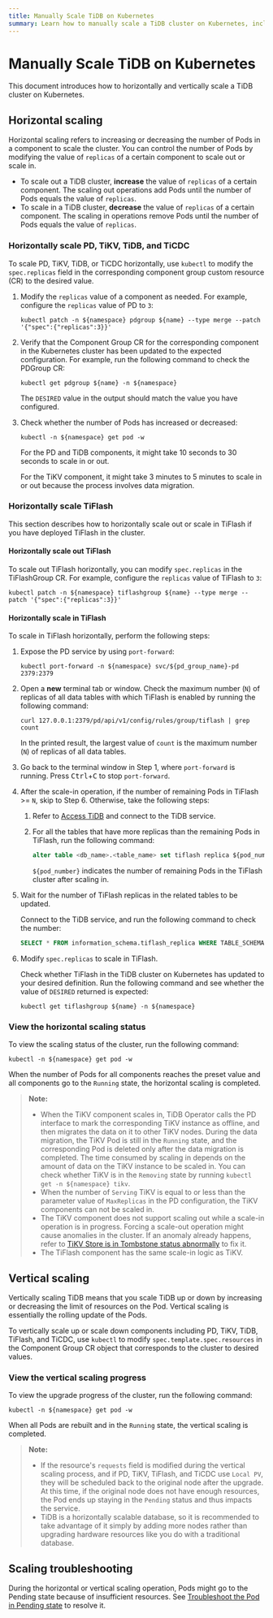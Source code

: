 ```yaml
---
title: Manually Scale TiDB on Kubernetes
summary: Learn how to manually scale a TiDB cluster on Kubernetes, including horizontal scaling and vertical scaling.
---
```


# Manually Scale TiDB on Kubernetes

This document introduces how to horizontally and vertically scale a TiDB cluster on Kubernetes.

## Horizontal scaling

Horizontal scaling refers to increasing or decreasing the number of Pods in a component to scale the cluster. You can control the number of Pods by modifying the value of `replicas` of a certain component to scale out or scale in.

* To scale out a TiDB cluster, **increase** the value of `replicas` of a certain component. The scaling out operations add Pods until the number of Pods equals the value of `replicas`.
* To scale in a TiDB cluster, **decrease** the value of `replicas` of a certain component. The scaling in operations remove Pods until the number of Pods equals the value of `replicas`.

### Horizontally scale PD, TiKV, TiDB, and TiCDC

To scale PD, TiKV, TiDB, or TiCDC horizontally, use `kubectl` to modify the `spec.replicas` field in the corresponding component group custom resource (CR) to the desired value.

1. Modify the `replicas` value of a component as needed. For example, configure the `replicas` value of PD to `3`:

    ```shell
    kubectl patch -n ${namespace} pdgroup ${name} --type merge --patch '{"spec":{"replicas":3}}'
    ```

2. Verify that the Component Group CR for the corresponding component in the Kubernetes cluster has been updated to the expected configuration. For example, run the following command to check the PDGroup CR:

    ```shell
    kubectl get pdgroup ${name} -n ${namespace}
    ```

    The `DESIRED` value in the output should match the value you have configured.

3. Check whether the number of Pods has increased or decreased:

    ```shell
    kubectl -n ${namespace} get pod -w
    ```

    For the PD and TiDB components, it might take 10 seconds to 30 seconds to scale in or out.

    For the TiKV component, it might take 3 minutes to 5 minutes to scale in or out because the process involves data migration.

### Horizontally scale TiFlash

This section describes how to horizontally scale out or scale in TiFlash if you have deployed TiFlash in the cluster.

#### Horizontally scale out TiFlash

To scale out TiFlash horizontally, you can modify `spec.replicas` in the TiFlashGroup CR. For example, configure the `replicas` value of TiFlash to `3`:

```shell
kubectl patch -n ${namespace} tiflashgroup ${name} --type merge --patch '{"spec":{"replicas":3}}'
```

#### Horizontally scale in TiFlash

To scale in TiFlash horizontally, perform the following steps:

1. Expose the PD service by using `port-forward`:

    ```shell
    kubectl port-forward -n ${namespace} svc/${pd_group_name}-pd 2379:2379
    ```

2. Open a **new** terminal tab or window. Check the maximum number (`N`) of replicas of all data tables with which TiFlash is enabled by running the following command:

    ```shell
    curl 127.0.0.1:2379/pd/api/v1/config/rules/group/tiflash | grep count
    ```

    In the printed result, the largest value of `count` is the maximum number (`N`) of replicas of all data tables.

3. Go back to the terminal window in Step 1, where `port-forward` is running. Press <kbd>Ctrl</kbd>+<kbd>C</kbd> to stop `port-forward`.

4. After the scale-in operation, if the number of remaining Pods in TiFlash >= `N`, skip to Step 6. Otherwise, take the following steps:

    1. Refer to [Access TiDB](access-tidb.md) and connect to the TiDB service.

    2. For all the tables that have more replicas than the remaining Pods in TiFlash, run the following command:

        ```sql
        alter table <db_name>.<table_name> set tiflash replica ${pod_number};
        ```

        `${pod_number}` indicates the number of remaining Pods in the TiFlash cluster after scaling in.

5. Wait for the number of TiFlash replicas in the related tables to be updated.

    Connect to the TiDB service, and run the following command to check the number:

    ```sql
    SELECT * FROM information_schema.tiflash_replica WHERE TABLE_SCHEMA = '<db_name>' and TABLE_NAME = '<table_name>';
    ```

6. Modify `spec.replicas` to scale in TiFlash.

    Check whether TiFlash in the TiDB cluster on Kubernetes has updated to your desired definition. Run the following command and see whether the value of `DESIRED` returned is expected:

    ```shell
    kubectl get tiflashgroup ${name} -n ${namespace}
    ```

### View the horizontal scaling status

To view the scaling status of the cluster, run the following command:

```shell
kubectl -n ${namespace} get pod -w
```

When the number of Pods for all components reaches the preset value and all components go to the `Running` state, the horizontal scaling is completed.

> **Note:**
>
> - When the TiKV component scales in, TiDB Operator calls the PD interface to mark the corresponding TiKV instance as offline, and then migrates the data on it to other TiKV nodes. During the data migration, the TiKV Pod is still in the `Running` state, and the corresponding Pod is deleted only after the data migration is completed. The time consumed by scaling in depends on the amount of data on the TiKV instance to be scaled in. You can check whether TiKV is in the `Removing` state by running `kubectl get -n ${namespace} tikv`.
> - When the number of `Serving` TiKV is equal to or less than the parameter value of `MaxReplicas` in the PD configuration, the TiKV components can not be scaled in.
> - The TiKV component does not support scaling out while a scale-in operation is in progress. Forcing a scale-out operation might cause anomalies in the cluster. If an anomaly already happens, refer to [TiKV Store is in Tombstone status abnormally](exceptions.md#tikv-store-is-in-tombstone-status-abnormally) to fix it.
> - The TiFlash component has the same scale-in logic as TiKV.

## Vertical scaling

Vertically scaling TiDB means that you scale TiDB up or down by increasing or decreasing the limit of resources on the Pod. Vertical scaling is essentially the rolling update of the Pods.

To vertically scale up or scale down components including PD, TiKV, TiDB, TiFlash, and TiCDC, use `kubectl` to modify `spec.template.spec.resources` in the Component Group CR object that corresponds to the cluster to desired values.

### View the vertical scaling progress

To view the upgrade progress of the cluster, run the following command:

```shell
kubectl -n ${namespace} get pod -w
```

When all Pods are rebuilt and in the `Running` state, the vertical scaling is completed.

> **Note:**
>
> - If the resource's `requests` field is modified during the vertical scaling process, and if PD, TiKV, TiFlash, and TiCDC use `Local PV`, they will be scheduled back to the original node after the upgrade. At this time, if the original node does not have enough resources, the Pod ends up staying in the `Pending` status and thus impacts the service.
> - TiDB is a horizontally scalable database, so it is recommended to take advantage of it simply by adding more nodes rather than upgrading hardware resources like you do with a traditional database.

## Scaling troubleshooting

During the horizontal or vertical scaling operation, Pods might go to the Pending state because of insufficient resources. See [Troubleshoot the Pod in Pending state](deploy-failures.md#the-pod-is-in-the-pending-state) to resolve it.
